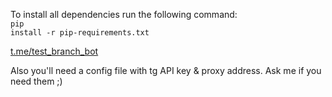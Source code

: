 To install all dependencies run the following command:
<br>
<code>pip install -r pip-requirements.txt</code>

<a href="t.me/test_branch_bot">t.me/test_branch_bot</a>

Also you'll need a config file with tg API key & proxy address. Ask me if you need them ;)